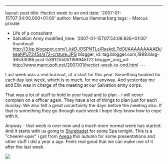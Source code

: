 ---
layout: post
title: Hectict week to an end
date: '2007-01-15T07:34:00.000+01:00'
author: Marcus Hammarberg
tags: - Marcus
private
  - Life of a consultant
   - Salvation Army
modified_time: '2007-01-15T07:54:09.926+01:00'
thumbnail: http://3.bp.blogspot.com/\_kkDJOSPNTLs/Raskdi_TdOI/AAAAAAAAAEk/keahPU7245s/s72-c/sture.JPG
blogger_id: tag:blogger.com,1999:blog-36533086.post-5391255051189945122
blogger_orig_url: http://www.marcusoft.net/2007/01/hectict-week-to-end.html ---

<div>

Last week was a real burnout, of a start for this year. Something booked
for each day last week, which is to much, for me anyway. And yesterday
me and Elin was in charge of the meeting at our Salvation army corps.

</div>

<div>

</div>



<div>

That was a lot of stuff to hold in your head and to plan - i will never
complain on a officer again. They have a lot of things to plan just for
each Sunday. We also felt a great uncertainty the days before the
meeting also. If that is something they go through each week i hope they
know how to cope with it.

</div>

<div>

</div>



<div>

Anyway - that week is over now and a much more normal week has started.
And it starts with us going to [Sturebadet](http://www.sturebadet.se/)
for some Spa tonight. This is a "cheerer-uper" i got from
[Avega](http://www.avega.se/) this autumn for some presentations and
other stuff i did a year a ago. Feels real good that we can make use of
it after the last week.

</div>

[<img
src="http://3.bp.blogspot.com/_kkDJOSPNTLs/Raskdi_TdOI/AAAAAAAAAEk/keahPU7245s/s400/sture.JPG"
id="BLOGGER_PHOTO_ID_5020146299661677794" style="CURSOR: hand"
data-border="0" />](http://3.bp.blogspot.com/_kkDJOSPNTLs/Raskdi_TdOI/AAAAAAAAAEk/keahPU7245s/s1600-h/sture.JPG)

<div>




</div>
